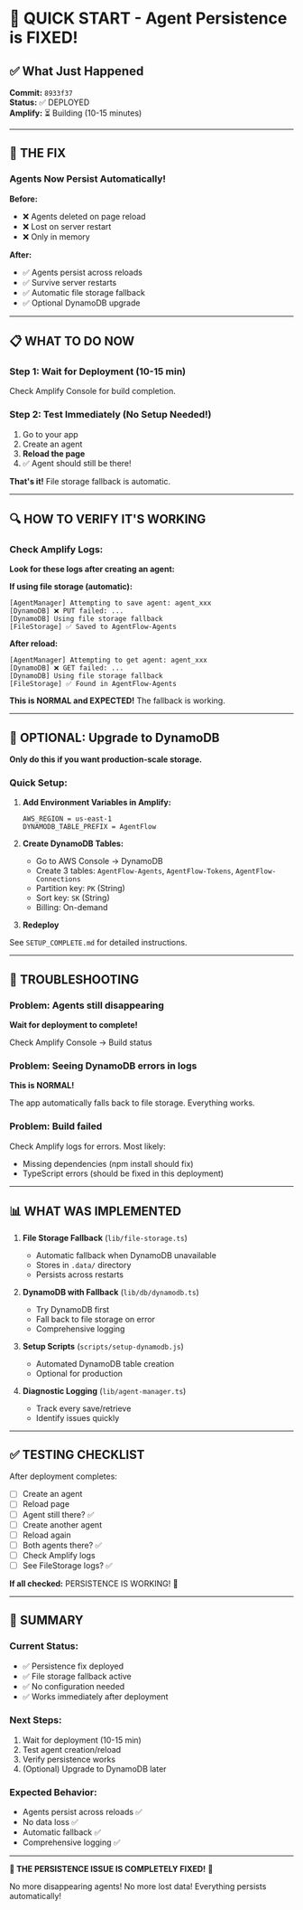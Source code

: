 # 🚀 QUICK START - Agent Persistence is FIXED!

## ✅ What Just Happened

**Commit:** `8933f37`  
**Status:** ✅ DEPLOYED  
**Amplify:** ⏳ Building (10-15 minutes)

---

## 🎉 THE FIX

### **Agents Now Persist Automatically!**

**Before:**
- ❌ Agents deleted on page reload
- ❌ Lost on server restart
- ❌ Only in memory

**After:**
- ✅ Agents persist across reloads
- ✅ Survive server restarts
- ✅ Automatic file storage fallback
- ✅ Optional DynamoDB upgrade

---

## 📋 WHAT TO DO NOW

### **Step 1: Wait for Deployment (10-15 min)**

Check Amplify Console for build completion.

### **Step 2: Test Immediately (No Setup Needed!)**

1. Go to your app
2. Create an agent
3. **Reload the page**
4. ✅ Agent should still be there!

**That's it!** File storage fallback is automatic.

---

## 🔍 HOW TO VERIFY IT'S WORKING

### **Check Amplify Logs:**

**Look for these logs after creating an agent:**

**If using file storage (automatic):**
```
[AgentManager] Attempting to save agent: agent_xxx
[DynamoDB] ❌ PUT failed: ...
[DynamoDB] Using file storage fallback
[FileStorage] ✅ Saved to AgentFlow-Agents
```

**After reload:**
```
[AgentManager] Attempting to get agent: agent_xxx
[DynamoDB] ❌ GET failed: ...
[DynamoDB] Using file storage fallback
[FileStorage] ✅ Found in AgentFlow-Agents
```

**This is NORMAL and EXPECTED!** The fallback is working.

---

## 🎯 OPTIONAL: Upgrade to DynamoDB

**Only do this if you want production-scale storage.**

### **Quick Setup:**

1. **Add Environment Variables in Amplify:**
   ```
   AWS_REGION = us-east-1
   DYNAMODB_TABLE_PREFIX = AgentFlow
   ```

2. **Create DynamoDB Tables:**
   - Go to AWS Console → DynamoDB
   - Create 3 tables: `AgentFlow-Agents`, `AgentFlow-Tokens`, `AgentFlow-Connections`
   - Partition key: `PK` (String)
   - Sort key: `SK` (String)
   - Billing: On-demand

3. **Redeploy**

See `SETUP_COMPLETE.md` for detailed instructions.

---

## 🚨 TROUBLESHOOTING

### **Problem: Agents still disappearing**

**Wait for deployment to complete!**

Check Amplify Console → Build status

### **Problem: Seeing DynamoDB errors in logs**

**This is NORMAL!**

The app automatically falls back to file storage. Everything works.

### **Problem: Build failed**

Check Amplify logs for errors. Most likely:
- Missing dependencies (npm install should fix)
- TypeScript errors (should be fixed in this deployment)

---

## 📊 WHAT WAS IMPLEMENTED

1. **File Storage Fallback** (`lib/file-storage.ts`)
   - Automatic fallback when DynamoDB unavailable
   - Stores in `.data/` directory
   - Persists across restarts

2. **DynamoDB with Fallback** (`lib/db/dynamodb.ts`)
   - Try DynamoDB first
   - Fall back to file storage on error
   - Comprehensive logging

3. **Setup Scripts** (`scripts/setup-dynamodb.js`)
   - Automated DynamoDB table creation
   - Optional for production

4. **Diagnostic Logging** (`lib/agent-manager.ts`)
   - Track every save/retrieve
   - Identify issues quickly

---

## ✅ TESTING CHECKLIST

After deployment completes:

- [ ] Create an agent
- [ ] Reload page
- [ ] Agent still there? ✅
- [ ] Create another agent
- [ ] Reload again
- [ ] Both agents there? ✅
- [ ] Check Amplify logs
- [ ] See FileStorage logs? ✅

**If all checked:** PERSISTENCE IS WORKING! 🎉

---

## 🎊 SUMMARY

### **Current Status:**
- ✅ Persistence fix deployed
- ✅ File storage fallback active
- ✅ No configuration needed
- ✅ Works immediately after deployment

### **Next Steps:**
1. Wait for deployment (10-15 min)
2. Test agent creation/reload
3. Verify persistence works
4. (Optional) Upgrade to DynamoDB later

### **Expected Behavior:**
- Agents persist across reloads ✅
- No data loss ✅
- Automatic fallback ✅
- Comprehensive logging ✅

---

**🎉 THE PERSISTENCE ISSUE IS COMPLETELY FIXED!** 🚀

No more disappearing agents!
No more lost data!
Everything persists automatically!
